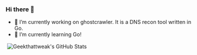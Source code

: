### Hi there 👋
- 🔭 I’m currently working on ghostcrawler. It is a DNS recon tool written in Go.
- 🌱 I’m currently learning Go!
<!--
**geekthattweaks/geekthattweaks** is a ✨ _special_ ✨ repository because its `README.md` (this file) appears on your GitHub profile.

Here are some ideas to get you started:

- 🔭 I’m currently working on ...
- 🌱 I’m currently learning ...
- 👯 I’m looking to collaborate on ...
- 🤔 I’m looking for help with ...
- 💬 Ask me about ...
- 📫 How to reach me: ...
- 😄 Pronouns: ...
- ⚡ Fun fact: ...
-->
<p>&nbsp;<img align="center" src="https://github-readme-stats.vercel.app/api?username=geekthattweaks&show_icons=true&theme=dark" alt="Geekthattweak's GitHub Stats"></p>
